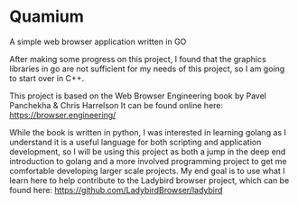 # Quamium
A simple web browser application written in GO

After making some progress on this project, I found that the graphics libraries in go are not sufficient for my needs of this project, so I am going to start over in C++.

This project is based on the Web Browser Engineering book by Pavel Panchekha & Chris Harrelson
It can be found online here: https://browser.engineering/

While the book is written in python, I was interested in learning golang as I understand it is a useful 
language for both scripting and application development, so I will be using this project as both a jump
in the deep end introduction to golang and a more involved programming project to get me comfortable
developing larger scale projects. My end goal is to use what I learn here to help contribute to the 
Ladybird browser project, which can be found here: https://github.com/LadybirdBrowser/ladybird